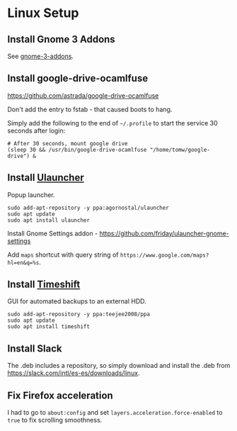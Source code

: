 Linux Setup
===========

## Install Gnome 3 Addons

See [gnome-3-addons](./gnome-3-addons.md).

## Install google-drive-ocamlfuse

https://github.com/astrada/google-drive-ocamlfuse

Don't add the entry to fstab - that caused boots to hang.

Simply add the following to the end of `~/.profile` to start the service 30
seconds after login:

```
# After 30 seconds, mount google drive
(sleep 30 && /usr/bin/google-drive-ocamlfuse "/home/tomw/google-drive") &
```

## Install [Ulauncher](https://github.com/Ulauncher/Ulauncher/releases/latest)

Popup launcher.

```
sudo add-apt-repository -y ppa:agornostal/ulauncher
sudo apt update
sudo apt install ulauncher
```

Install Gnome Settings addon - https://github.com/friday/ulauncher-gnome-settings

Add `maps` shortcut with query string of `https://www.google.com/maps?hl=en&q=%s`.

## Install [Timeshift](https://github.com/teejee2008/timeshift)

GUI for automated backups to an external HDD.

```
sudo add-apt-repository -y ppa:teejee2008/ppa
sudo apt update
sudo apt install timeshift
```

## Install Slack

The .deb includes a repository, so simply download and install the .deb from https://slack.com/intl/es-es/downloads/linux.

## Fix Firefox acceleration

I had to go to `about:config` and set `layers.acceleration.force-enabled` to `true` to fix scrolling smoothness.
